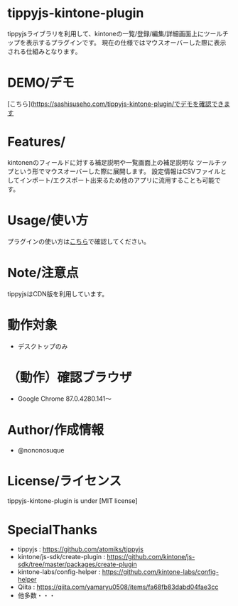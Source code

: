 # tippyjs-kintone-plugin
tippyjsライブラリを利用して、kintoneの一覧/登録/編集/詳細画面上にツールチップを表示するプラグインです。
現在の仕様ではマウスオーバーした際に表示される仕組みとなります。

# DEMO/デモ
[こちら](https://sashisuseho.com/tippyjs-kintone-plugin/でデモを確認できます

# Features/
kintonenのフィールドに対する補足説明や一覧画面上の補足説明な
ツールチップという形でマウスオーバーした際に展開します。
設定情報はCSVファイルとしてインポート/エクスポート出来るため他のアプリに流用することも可能です。

# Usage/使い方
プラグインの使い方は[こちら](https://sashisuseho.com/tippyjs-kintone-plugin/)で確認してください。

# Note/注意点
tippyjsはCDN版を利用しています。

# 動作対象
* デスクトップのみ

# （動作）確認ブラウザ 
* Google Chrome 87.0.4280.141〜

# Author/作成情報
* @nononosuque

# License/ライセンス
tippyjs-kintone-plugin is under [MIT license]

# SpecialThanks
* tippyjs                      : https://github.com/atomiks/tippyjs
* kintone/js-sdk/create-plugin : https://github.com/kintone/js-sdk/tree/master/packages/create-plugin
* kintone-labs/config-helper   : https://github.com/kintone-labs/config-helper
* Qiita                        : https://qiita.com/yamaryu0508/items/fa68fb83dabd04fae3cc
* 他多数・・・
